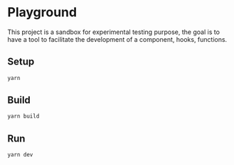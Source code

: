 # Playground

This project is a sandbox for experimental testing purpose, the goal is to have
a tool to facilitate the development of a component, hooks, functions.

## Setup

```sh
yarn
```

## Build

```sh
yarn build
```

## Run

```sh
yarn dev
```
